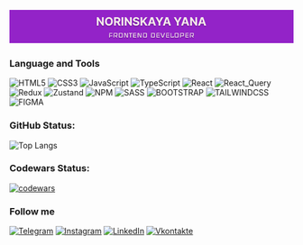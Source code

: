 ![Header](https://github.com/yana-norinskaya/yana-norinskaya/blob/main/assets/header5.png)

### Language and Tools

![HTML5](https://img.shields.io/badge/-HTML5-9323C8?style=for-the-badge&logo=html5&logoColor=white)
![CSS3](https://img.shields.io/badge/-CSS3-9323C8?style=for-the-badge&logo=CSS3&logoColor=white)
![JavaScript](https://img.shields.io/badge/-JavaScript-9323C8?style=for-the-badge&logo=JavaScript&logoColor=white)
![TypeScript](https://img.shields.io/badge/-TypeScript-9323C8?style=for-the-badge&logo=TypeScript&logoColor=white)
![React](https://img.shields.io/badge/-React-9323C8?style=for-the-badge&logo=React&logoColor=white)
![React_Query](https://img.shields.io/badge/-React_Query-9323C8?style=for-the-badge&logo=React&logoColor=white)
![Redux](https://img.shields.io/badge/-Redux-9323C8?style=for-the-badge&logo=Redux&logoColor=white)
![Zustand](https://img.shields.io/badge/-Zustand-9323C8?style=for-the-badge&logo=&logoColor=white)
![NPM](https://img.shields.io/badge/-NPM-9323C8?style=for-the-badge&logo=NPM&logoColor=white)
![SASS](https://img.shields.io/badge/-SASS-9323C8?style=for-the-badge&logo=SASS&logoColor=white)
![BOOTSTRAP](https://img.shields.io/badge/-BOOTSTRAP-9323C8?style=for-the-badge&logo=BOOTSTRAP&logoColor=white)
![TAILWINDCSS](https://img.shields.io/badge/-TAILWINDCSS-9323C8?style=for-the-badge&logo=TAILWINDCSS&logoColor=white)
![FIGMA](https://img.shields.io/badge/-FIGMA-9323C8?style=for-the-badge&logo=FIGMA&logoColor=white)

### GitHub Status:

![Top Langs](https://github-readme-stats.vercel.app/api/top-langs/?username=yana-norinskaya&theme=nord&layout=compact)

### Codewars Status:

[![codewars](https://www.codewars.com/users/Yana1906/badges/large)](https://www.codewars.com/users/Yana1906)

### Follow me

[![Telegram](https://img.shields.io/badge/-Telegram-9323C8?style=for-the-badge&logo=telegram&logoColor=white)](https://t.me/YanaNorinskaya)
[![Instagram](https://img.shields.io/badge/-Instagram-9323C8?style=for-the-badge&logo=instagram&logoColor=white)](https://instagram.com/norinskaya?igshid=NTc4MTIwNjQ2YQ==)
[![LinkedIn](https://img.shields.io/badge/-LinkedIn-9323C8?style=for-the-badge&logo=linkedin&logoColor=white)](https://www.linkedin.com/in/yana-norinskaya/)
[![Vkontakte](https://img.shields.io/badge/-Vkontakte-9323C8?style=for-the-badge&logo=Vk&logoColor=white)](https://vk.com/id166152639)
